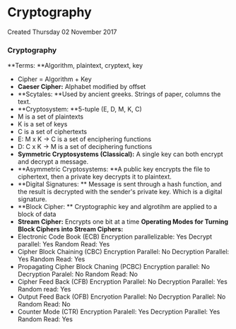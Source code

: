 # Cryptography
Created Thursday 02 November 2017

### Cryptography
**Terms: **Algorithm, plaintext, cryptext, key
- Cipher = Algorithm + Key
- **Caeser Cipher:** Alphabet modified by offset
- **Scytales: **Used by ancient greeks. Strings of paper, columns the text.
- **Cryptosystem: **5-tuple (E, D, M, K, C)
- M is a set of plaintexts
- K is a set of keys
- C is a set of ciphertexts
- E:		M x K	-> C is a set of enciphering functions
- D:		C x K	-> M is a set of deciphering functions
- **Symmetric Cryptosystems (Classical):** A single key can both encrypt and decrypt a message.
- **Asymmetric Cryptosystems: **A public key encrypts the file to ciphertext, then a private key decrypts it to plaintext.
- **Digital Signatures: ** Message is sent through a hash function, and the result is decrypted with the sender's private key. Which is a digital signature.
- **Block Cipher: ** Cryptographic key and algrotihm are applied to a block of data
- **Stream Cipher:** Encrypts one bit at a time
**Operating Modes for Turning Block Ciphers into Stream Ciphers:**
- Electronic Code Book (ECB)
 Encryption parallelizable: Yes
 Decrypt parallel: Yes
 Random Read: Yes
- Cipher Block Chaining (CBC)
Encryption Parallel: No
Decryption Parallel: Yes
Random Read: Yes
- Propagating Cipher Block Chaning (PCBC)
Encryption parallel: No
Decryption Paralel:  No
Random Read: No
- Cipher Feed Back (CFB)
Encryption Parallel: No
Decryption Parallel: Yes
Random read: Yes
- Output Feed Back (OFB)
Encryotion Parallel: No
Decryption Parallel: No
Random Read: No
- Counter Mode (CTR)
Encryption Paralell: Yes
Decryption Parallel: Yes
Random Read: Yes

